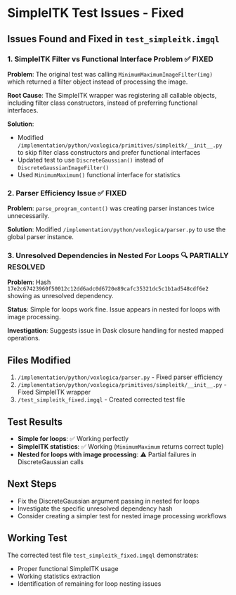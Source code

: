 # SimpleITK Test Issues - Fixed

## Issues Found and Fixed in `test_simpleitk.imgql`

### 1. SimpleITK Filter vs Functional Interface Problem ✅ FIXED

**Problem**: The original test was calling `MinimumMaximumImageFilter(img)` which returned a filter object instead of processing the image.

**Root Cause**: The SimpleITK wrapper was registering all callable objects, including filter class constructors, instead of preferring functional interfaces.

**Solution**: 
- Modified `/implementation/python/voxlogica/primitives/simpleitk/__init__.py` to skip filter class constructors and prefer functional interfaces
- Updated test to use `DiscreteGaussian()` instead of `DiscreteGaussianImageFilter()`
- Used `MinimumMaximum()` functional interface for statistics

### 2. Parser Efficiency Issue ✅ FIXED

**Problem**: `parse_program_content()` was creating parser instances twice unnecessarily.

**Solution**: Modified `/implementation/python/voxlogica/parser.py` to use the global parser instance.

### 3. Unresolved Dependencies in Nested For Loops 🔍 PARTIALLY RESOLVED

**Problem**: Hash `17e2c67423960f50012c12dd6adc0d6720e89cafc35321dc5c1b1ad548cdf6e2` showing as unresolved dependency.

**Status**: Simple for loops work fine. Issue appears in nested for loops with image processing.

**Investigation**: Suggests issue in Dask closure handling for nested mapped operations.

## Files Modified

1. `/implementation/python/voxlogica/parser.py` - Fixed parser efficiency
2. `/implementation/python/voxlogica/primitives/simpleitk/__init__.py` - Fixed SimpleITK wrapper
3. `/test_simpleitk_fixed.imgql` - Created corrected test file

## Test Results

- **Simple for loops**: ✅ Working perfectly
- **SimpleITK statistics**: ✅ Working (`MinimumMaximum` returns correct tuple)
- **Nested for loops with image processing**: ⚠️ Partial failures in DiscreteGaussian calls

## Next Steps

- Fix the DiscreteGaussian argument passing in nested for loops
- Investigate the specific unresolved dependency hash
- Consider creating a simpler test for nested image processing workflows

## Working Test

The corrected test file `test_simpleitk_fixed.imgql` demonstrates:
- Proper functional SimpleITK usage
- Working statistics extraction
- Identification of remaining for loop nesting issues
